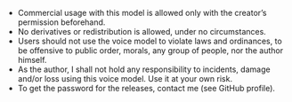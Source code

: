 - Commercial usage with this model is allowed only with the creator’s permission beforehand.
- No derivatives or redistribution is allowed, under no circumstances.
- Users should not use the voice model to violate laws and ordinances, to be offensive to public order, morals, any group of people, nor the author himself.
- As the author, I shall not hold any responsibility to incidents, damage and/or loss using this voice model. Use it at your own risk.
- To get the password for the releases, contact me (see GitHub profile).
